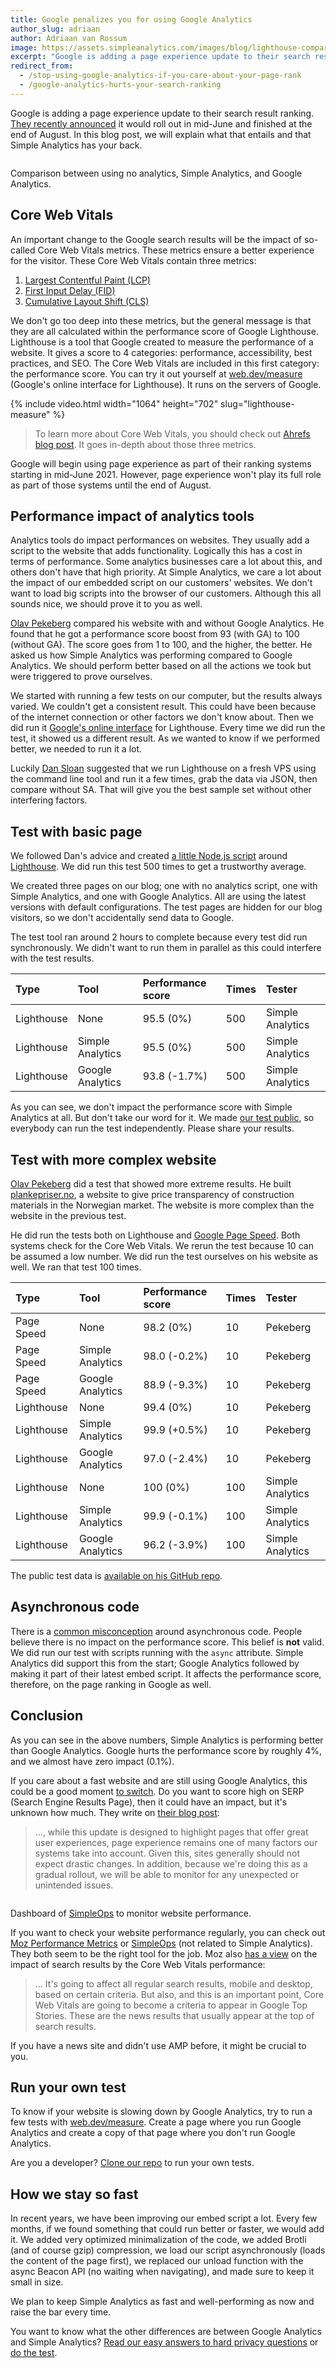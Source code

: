 ```yaml
---
title: Google penalizes you for using Google Analytics
author_slug: adriaan
author: Adriaan van Rossum
image: https://assets.simpleanalytics.com/images/blog/lighthouse-compare-share-image.png
excerpt: "Google is adding a page experience update to their search result ranking. What does this entail, and what impact does it have?"
redirect_from:
  - /stop-using-google-analytics-if-you-care-about-your-page-rank
  - /google-analytics-hurts-your-search-ranking
---
```


Google is adding a page experience update to their search result ranking. [They recently announced](https://developers.google.com/search/blog/2021/04/more-details-page-experience) it would roll out in mid-June and finished at the end of August. In this blog post, we will explain what that entails and that Simple Analytics has your back.

<img loading="lazy" class="border-radius" src="https://assets.simpleanalytics.com/images/blog/lighthouse-compare-share-image.png" alt="">
<p class="caption">Comparison between using no analytics, Simple Analytics, and Google Analytics.</p>

## Core Web Vitals

An important change to the Google search results will be the impact of so-called Core Web Vitals metrics. These metrics ensure a better experience for the visitor. These Core Web Vitals contain three metrics:

1. [Largest Contentful Paint (LCP)](https://web.dev/lcp/)
1. [First Input Delay (FID)](https://web.dev/fid/)
1. [Cumulative Layout Shift (CLS)](https://web.dev/cls/)

We don't go too deep into these metrics, but the general message is that they are all calculated within the performance score of Google Lighthouse. Lighthouse is a tool that Google created to measure the performance of a website. It gives a score to 4 categories: performance, accessibility, best practices, and SEO. The Core Web Vitals are included in this first category: the performance score. You can try it out yourself at [web.dev/measure](https://web.dev/measure/) (Google's online interface for Lighthouse). It runs on the servers of Google.

{% include video.html width="1064" height="702" slug="lighthouse-measure" %}

> To learn more about Core Web Vitals, you should check out [Ahrefs blog post](https://ahrefs.com/blog/core-web-vitals/). It goes in-depth about those three metrics.

Google will begin using page experience as part of their ranking systems starting in mid-June 2021. However, page experience won't play its full role as part of those systems until the end of August.

## Performance impact of analytics tools

Analytics tools do impact performances on websites. They usually add a script to the website that adds functionality. Logically this has a cost in terms of performance. Some analytics businesses care a lot about this, and others don't have that high priority. At Simple Analytics, we care a lot about the impact of our embedded script on our customers' websites. We don't want to load big scripts into the browser of our customers. Although this all sounds nice, we should prove it to you as well.

[Olav Pekeberg](https://twitter.com/pekeberg_com/status/1387804377545650177) compared his website with and without Google Analytics. He found that he got a performance score boost from 93 (with GA) to 100 (without GA). The score goes from 1 to 100, and the higher, the better. He asked us how Simple Analytics was performing compared to Google Analytics. We should perform better based on all the actions we took but were triggered to prove ourselves.

We started with running a few tests on our computer, but the results always varied. We couldn't get a consistent result. This could have been because of the internet connection or other factors we don't know about. Then we did run it [Google's online interface](https://web.dev/measure/) for Lighthouse. Every time we did run the test, it showed us a different result. As we wanted to know if we performed better, we needed to run it a lot.

Luckily [Dan Sloan](https://twitter.com/Lucid_Dan/status/1387998872400666627) suggested that we run Lighthouse on a fresh VPS using the command line tool and run it a few times, grab the data via JSON, then compare without SA. That will give you the best sample set without other interfering factors.

## Test with basic page

We followed Dan's advice and created [a little Node.js script](https://github.com/simpleanalytics/lighthouse-test) around [Lighthouse](https://github.com/GoogleChrome/lighthouse). We did run this test 500 times to get a trustworthy average.

We created three pages on our blog; one with no analytics script, one with Simple Analytics, and one with Google Analytics. All are using the latest versions with default configurations. The test pages are hidden for our blog visitors, so we don't accidentally send data to Google.

The test tool ran around 2 hours to complete because every test did run synchronously. We didn't want to run them in parallel as this could interfere with the test results.

| Type       | Tool             | Performance score | Times | Tester           |
| :--------- | :--------------- | :---------------- | :---- | :--------------- |
| Lighthouse | None             | 95.5 (0%)         | 500   | Simple Analytics |
| Lighthouse | Simple Analytics | 95.5 (0%)         | 500   | Simple Analytics |
| Lighthouse | Google Analytics | 93.8 (-1.7%)      | 500   | Simple Analytics |

As you can see, we don't impact the performance score with Simple Analytics at all. But don't take our word for it. We made [our test public](https://github.com/simpleanalytics/lighthouse-test), so everybody can run the test independently. Please share your results.

## Test with more complex website

[Olav Pekeberg](https://twitter.com/pekeberg_com/status/1388070063400497152) did a test that showed more extreme results. He built [plankepriser.no](https://plankepriser.no), a website to give price transparency of construction materials in the Norwegian market. The website is more complex than the website in the previous test.

He did run the tests both on Lighthouse and [Google Page Speed](https://developers.google.com/speed/pagespeed/insights/). Both systems check for the Core Web Vitals. We rerun the test because 10 can be assumed a low number. We did run the test ourselves on his website as well. We ran that test 100 times.

| Type       | Tool             | Performance score | Times | Tester           |
| :--------- | :--------------- | :---------------- | :---- | :--------------- |
| Page Speed | None             | 98.2 (0%)         | 10    | Pekeberg         |
| Page Speed | Simple Analytics | 98.0 (-0.2%)      | 10    | Pekeberg         |
| Page Speed | Google Analytics | 88.9 (-9.3%)      | 10    | Pekeberg         |
| Lighthouse | None             | 99.4 (0%)         | 10    | Pekeberg         |
| Lighthouse | Simple Analytics | 99.9 (+0.5%)      | 10    | Pekeberg         |
| Lighthouse | Google Analytics | 97.0 (-2.4%)      | 10    | Pekeberg         |
| Lighthouse | None             | 100 (0%)          | 100   | Simple Analytics |
| Lighthouse | Simple Analytics | 99.9 (-0.1%)      | 100   | Simple Analytics |
| Lighthouse | Google Analytics | 96.2 (-3.9%)      | 100   | Simple Analytics |

The public test data is [available on his GitHub repo](https://github.com/olavp/impact-of-analytics-on-core-web-vitals#readme).

## Asynchronous code

There is a [common misconception](https://twitter.com/ismael_fi/status/1388417954350514178) around asynchronous code. People believe there is no impact on the performance score. This belief is **not** valid. We did run our test with scripts running with the `async` attribute. Simple Analytics did support this from the start; Google Analytics followed by making it part of their latest embed script. It affects the performance score, therefore, on the page ranking in Google as well.

## Conclusion

As you can see in the above numbers, Simple Analytics is performing better than Google Analytics. Google hurts the performance score by roughly 4%, and we almost have zero impact (0.1%).

If you care about a fast website and are still using Google Analytics, this could be a good moment [to switch](https://simpleanalytics.com/the-easy-answer). Do you want to score high on SERP (Search Engine Results Page), then it could have an impact, but it's unknown how much. They write on [their blog post](https://developers.google.com/search/blog/2021/04/more-details-page-experience#gradual-rollout):

> ..., while this update is designed to highlight pages that offer great user experiences, page experience remains one of many factors our systems take into account. Given this, sites generally should not expect drastic changes. In addition, because we're doing this as a gradual rollout, we will be able to monitor for any unexpected or unintended issues.

<img loading="lazy" class="border" src="/images/2021-04/simpleops.jpg" alt="">
<p class="caption">Dashboard of <a href="https://simpleops.io">SimpleOps</a> to monitor website performance.</p>

If you want to check your website performance regularly, you can check out [Moz Performance Metrics](https://moz.com/blog/performance-metrics-beta) or [SimpleOps](https://simpleops.io/) (not related to Simple Analytics). They both seem to be the right tool for the job. Moz also [has a view](https://moz.com/blog/core-web-vitals) on the impact of search results by the Core Web Vitals performance:

> ... It's going to affect all regular search results, mobile and desktop, based on certain criteria. But also, and this is an important point, Core Web Vitals are going to become a criteria to appear in Google Top Stories. These are the news results that usually appear at the top of search results.

If you have a news site and didn't use AMP before, it might be crucial to you.

## Run your own test

To know if your website is slowing down by Google Analytics, try to run a few tests with [web.dev/measure](https://web.dev/measure/). Create a page where you run Google Analytics and create a copy of that page where you don't run Google Analytics.

Are you a developer? [Clone our repo](https://github.com/simpleanalytics/lighthouse-test) to run your own tests.

## How we stay so fast

In recent years, we have been improving our embed script a lot. Every few months, if we found something that could run better or faster, we would add it. We added very optimized minimalization of the code, we added Brotli (and of course gzip) compression, we load our script asynchronously (loads the content of the page first), we replaced our unload function with the async Beacon API (no waiting when navigating), and made sure to keep it small in size.

We plan to keep Simple Analytics as fast and well-performing as now and raise the bar every time.

You want to know what the other differences are between Google Analytics and Simple Analytics? [Read our easy answers to hard privacy questions](https://simpleanalytics.com/the-easy-answer) or [do the test](https://simpleanalytics.com/compare-google-with-simple-analytics).
